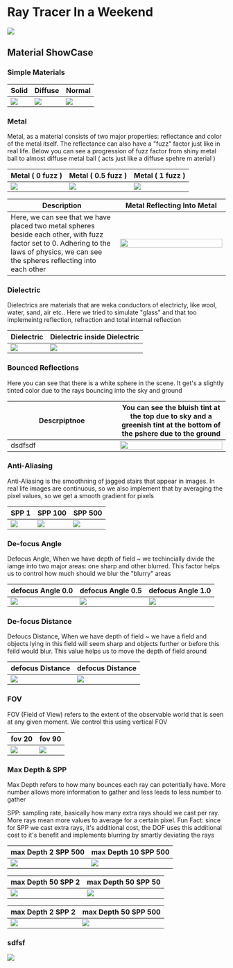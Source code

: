 # Ray Tracer In a Weekend

![](images/render.png)

## Material ShowCase

### Simple Materials

| Solid | Diffuse | Normal |
|-------|---------|--------|
| ![](images/solid/render.png) | ![](images/diffuse/render.png) | ![](images/normal/render.png) |

### Metal

Metal, as a material consists of two major properties: reflectance and color of the metal itself. The reflectance can also have a "fuzz" factor just like in real life. Below you can see a progression of fuzz factor from shiny metal ball to almost diffuse metal ball ( acts just like a diffuse spehre m aterial )
<br>

| Metal ( 0 fuzz ) | Metal ( 0.5 fuzz ) | Metal ( 1 fuzz ) |
|-------|---------|--------|
| ![](images/metal/fuzz0.png) | ![](images/metal/fuzz0.5.png) | ![](images/metal/fuzz1.png) |

<div align="center">
<table>
    <thead>
    <tr>
      <th width="50%">Description</th>
      <th width="50%">Metal Reflecting Into Metal</th>
    </tr>
  </thead>
  <tbody>
  <tr>
    <td width="50%">
      Here, we can see that we have placed two metal spheres beside each other, with fuzz factor set to 0. Adhering to the laws of physics, we can see the spheres reflecting into each other
    </td>
    <td width="50%">
      <img src="images/metal/metalIntoMetalreflection.png" width="100%">
    </td>
  </tr>
    </tbody>
</table>
</div>

###  Dielectric

Dielectrics are materials that are weka conductors of electricty, like wool, water, sand, air etc.. Here we tried to simulate "glass" and that too implemeintg reflection, refraction and total internal reflection

| Dielectric | Dielectric inside Dielectric |
|-------|---------|
| ![](images/dielectric/dielctric.png) | ![](images/dielectric/dielectricInsideDielectricReRender.png) |

### Bounced Reflections

Here you can see that there is a white sphere in the scene. It get's a slightly tinted color due to the rays bouncing into the sky and ground

<div align="center">
<table>
    <thead>
    <tr>
      <th width="50%">Descrpiptnoe</th>
      <th width="50%">You can see the bluish tint at the top due to sky and a greenish tint at the bottom of the pshere due to the ground</th>
    </tr>
  </thead>
  <tbody>
  <tr>
    <td width="50%">
      dsdfsdf
    </td>
    <td width="50%">
      <img src="images/BouncedReflections/render.png" width="100%">
    </td>
  </tr>
    </tbody>
</table>
</div>

### Anti-Aliasing

Anti-Aliasing is the smoothning of jagged stairs that appear in images. In real life images are continuous, so we also implement that by averaging the pixel values, so we get a smooth gradient for pixels

| SPP 1 | SPP 100 | SPP 500 |
|-------|---------|--------|
| ![](images/antiAliasing/spp1-upscaled.png) | ![](images/antiAliasing/spp100-upscaled.png) | ![](images/antiAliasing/spp500-upscaled.png) |

### De-focus Angle

Defocus Angle, When we have depth of field ~ we techincially divide the iamge into two major areas: one sharp and other blurred. This factor helps us to control how much should we blur the "blurry" areas

| defocus Angle 0.0 | defocus Angle 0.5 | defocus Angle 1.0 |
|-------|---------|--------|
| ![](images/defocusAngle/0.0.png) | ![](images/defocusAngle/0.5.png) | ![](images/defocusAngle/1.0.png) |

### De-focus Distance

Defoucs Distance, When we have depth of field ~ we have a field and objects lying in this field will seem sharp and objects further or before this feild would blur. This value helps us to move the depth of field around

| defocus Distance | defocus Distance |
|-------|---------|
| ![](images/defocusDistance/render1.png) | ![](images/defocusDistance/render2.png) |

### FOV

FOV (Field of View) refers to the extent of the observable world that is seen at any given moment. We control this using vertical FOV

| fov 20 | fov 90 |
|-------|---------|
| ![](images/fov/20.png) | ![](images/fov/90.png) |

### Max Depth & SPP

Max Depth refers to how many bounces each ray can potentially have. More number allows more information to gather and less leads to less number to gather

SPP: sampling rate, basically how many extra rays should we cast per ray. More rays mean more values to average for a certain pixel. Fun Fact: since for SPP we cast extra rays, it's additional cost, the DOF uses this additional cost to it's benefit and implements blurring by smartly deviating the rays 

| max Depth 2 SPP 500 | max Depth 10 SPP 500|
|---------|--------|
| ![](images/maxDepth/maxdepth2samplerate500.png) | ![](images/maxDepth/maxdepth10samplerate500.png) |

| max Depth 50 SPP 2 | max Depth 50 SPP 50 | 
|--------------------|---------------------|
| ![](images/maxDepth/maxdepth50samplerate2.png) | ![](images/maxDepth/maxdepth50samplerate50.png) | 

| max Depth 2 SPP 2 | max Depth 50 SPP 500 |
|-------------------|----------------------|
| ![](images/maxDepth/maxdepth2samplerate2.png) | ![](images/maxDepth/maxdepth50samplerate500.png) |

### sdfsf

![](images/metal/fuzz0.png)
